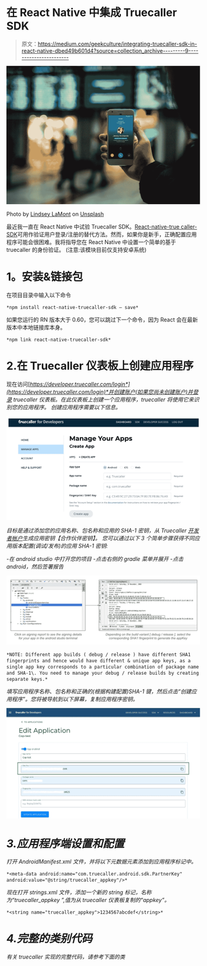 # 在 React Native 中集成 Truecaller SDK

> 原文：<https://medium.com/geekculture/integrating-truecaller-sdk-in-react-native-dbed49b601d4?source=collection_archive---------9----------------------->

![](img/4284c4d5adfa66cd959b29ddcbc84193.png)

Photo by [Lindsey LaMont](https://unsplash.com/@travelpen?utm_source=medium&utm_medium=referral) on [Unsplash](https://unsplash.com?utm_source=medium&utm_medium=referral)

最近我一直在 React Native 中试验 Truecaller SDK。[React-native-true caller-SDK](https://github.com/aaronalphonso/react-native-truecaller-sdk)可用作验证用户登录/注册的替代方法。然而，如果你是新手，正确配置应用程序可能会很困难。我将指导您在 React Native 中设置一个简单的基于 truecaller 的身份验证。
(注意:该模块目前仅支持安卓系统)

# **1。安装&链接包**

在项目目录中输入以下命令

```
*npm install react-native-truecaller-sdk — save*
```

如果您运行的 RN 版本大于 0.60，您可以跳过下一个命令，因为 React 会在最新版本中本地链接库本身。

```
*npm link react-native-truecaller-sdk*
```

# 2.在 Truecaller 仪表板上创建应用程序

现在访问[*https://developer.truecaller.com/login*](https://developer.truecaller.com/login)*并创建账户(如果您尚未创建账户)并登录 truecaller 仪表板。在此仪表板上创建一个应用程序，truecaller 将使用它来识别您的应用程序。
创建应用程序需要以下信息。*

*![](img/04344fadcb5fb2d1ac5700ae23dcd57e.png)*

*目标是通过添加您的应用名称、包名称和应用的 SHA-1 密钥，从 Truecaller [开发者帐户](https://developer.truecaller.com/login)生成应用密钥【合作伙伴密钥】。
您可以通过以下 3 个简单步骤获得不同应用版本配置(调试/发布)的应用 SHA-1 密钥:*

*-在 android studio 中打开您的项目
-点击右侧的 gradle 菜单并展开
-点击 android，然后签署报告*

*![](img/8268351568fe472fc94e11dd488af13a.png)*

```
*NOTE: Different app builds ( debug / release ) have different SHA1 fingerprints and hence would have different & unique app keys, as a single app key corresponds to a particular combination of package name and SHA-1\. You need to manage your debug / release builds by creating separate keys.*
```

*填写应用程序名称、包名称和正确的(根据构建配置)SHA-1 键，然后点击“创建应用程序”。您将被导航到以下屏幕，复制应用程序密钥。*

*![](img/29876487fc55499308b4c74d5b689da1.png)*

# *3.应用程序端设置和配置*

*打开 AndroidManifest.xml 文件，并将以下元数据元素添加到应用程序标记中。*

```
*<meta-data android:name="com.truecaller.android.sdk.PartnerKey" android:value="@string/truecaller_appkey"/>*
```

*现在打开 strings.xml 文件，添加一个新的 string 标记，名称为“truecaller_appkey ”,值为从 truecaller 仪表板复制的“appkey”。*

```
*<string name="truecaller_appkey">1234567abcdef</string>*
```

# *4.完整的类别代码*

*有关 truecaller 实现的完整代码，请参考下面的类*